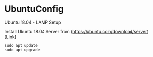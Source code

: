 # UbuntuConfig

Ubuntu 18.04 - LAMP Setup

Install Ubuntu 18.04 Server from (https://ubuntu.com/download/server)[Link]

```
sudo apt update
sudo apt upgrade
```

